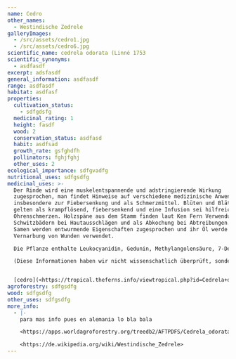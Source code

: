 ```yaml
---
name: Cedro
other_names:
  - Westindische Zedrele
galleryImages:
  - /src/assets/cedro1.jpg
  - /src/assets/cedro6.jpg
scientific_name: cedrela odorata (Linné 1753
scientific_synonyms:
  - asdfasdf
excerpt: adsfasdf
general_information: asdfasdf
range: asdfasdf
habitat: asdfasf
properties:
  cultivation_status:
    - sdfgdsfg
  medicinal_rating: 1
  height: fasdf
  wood: 2
  conservation_status: asdfasd
  habit: asdfsad
  growth_rate: gsfghdfh
  pollinators: fghjfghj
  other_uses: 2
ecological_importance: sdfgvadfg
nutritional_uses: sdfgsdfg
medicinal_uses: >-
  Der Rinde wird eine muskelentspannende und adstringierende Wirkung
  zugesprochen, man findet Hinweise auf verschiedene medizinische Anwendungen,
  insbesondere zur Fiebersenkung und als Schmerzmittel. Blüten und Blätter
  gelten als krampflösend, fiebersenkend und eine Infusion sei hilfreich gegen
  Ohrenschmerzen. Holzspäne aus dem Stamm finden laut Ken Fern Verwendung in
  Schwitzbädern bei Hautausschlägen und als Abkochung bei Abtreibungen. Den
  Samen werden entwurmende Eigenschaften zugesprochen und ihr Öl werde zur
  Vernarbung von Wunden verwendet. 

  Die Pflanze enthalte Leukocyanidin, Gedunin, Methylangolensäure, 7-Desacetoxy-7-ketogedunin, Maxicanolid, Kampferöl, Triterpene, Meliacin, p-Cumarsäure und das ätherische Öl Cedrelanol. 

  (Diese Informationen haben wir nicht wissenschatlich überprüft, sondern übernommen von der Tropical Plants Database, Ken Fern. Tropical.theferns.info. 3.06.2023 


  [cedro](<https://tropical.theferns.info/viewtropical.php?id=Cedrela+odorata>)
agroforestry: sdfgsdfg
wood: sdfgsdfg
other_uses: sdfgsdfg
more_info:
  - |-
    para mas info pues en alemania lo bla bala

    <https://apps.worldagroforestry.org/treedb2/AFTPDFS/Cedrela_odorata.PDF>

    <https://de.wikipedia.org/wiki/Westindische_Zedrele>
---
```

